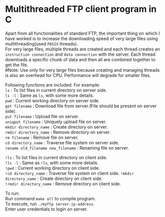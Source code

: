 #                               Multithreaded FTP client program in C                                               
Apart from all functionalities of standard FTP, the important thing on which I have worked is to increase the downloading speed of very large files using multithreading(used `POSIX` threads).                                 
For very large files, multiple threads are created and each thread creates an `instruction connection` and `data connection` with the server. Each thread downloads a specific chunk of data and then all are combined together to get the file.                                                                                                             
#Note:
Use only for very large files because creating and managing threads is also an overhead for CPU. Performance will degrade for smaller files.                                                                                                  

Following functions are included. For example:                                                                  
`ls` : To list files in current directory on server side.                                                             
`ls -l` : Same as `ls`, with some more details.                                                                       
`pwd` : Current working directory on server side.                                                                     
`get filename` : Download file from server.(File should be present on server side).                                   
`put filename` : Upload file on server.                                                                               
`uniqput filename` : Uniquely upload file on server.                                                                 
`mkdir directory_name` : Create directory on server.                                                                  
`rmdir directory_name` : Remove directory on server.                                                                  
`rm filename` : Remove file on server.                                                                                
`cd directory_name` : Traverse file system on server side.                                                            
`rename old_filename new_filename` : Renaming file on server.                                                        
                                                                                                                      
`!ls` : To list files in current directory on client side.                                                            
`!ls -l` : Same as `!ls`, with some more details.                                                                     
`!pwd` : Current working directory on client side.                                                                    
`!cd directory_name` : Traverse file system on client side.                                                           `!mkdir directory_name` : Create directory on client side.                                                            
`!rmdir directory_name` : Remove directory on client side.                                                            
                                                                                                                     
To run:                                                                                                           
Run command `make all` to compile program.                                                                              
To execute, run `./myftp server-ip-address`.                                                                            
Enter user credentials to login on server.                                                                                                                                           

